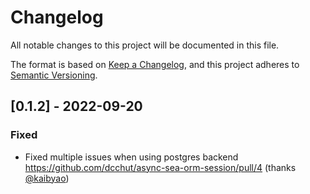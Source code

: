 # Changelog
All notable changes to this project will be documented in this file.

The format is based on [Keep a Changelog](https://keepachangelog.com/en/1.0.0/),
and this project adheres to [Semantic Versioning](https://semver.org/spec/v2.0.0.html).

## [0.1.2] - 2022-09-20
### Fixed
- Fixed multiple issues when using postgres backend https://github.com/dcchut/async-sea-orm-session/pull/4 (thanks [@kaibyao](https://github.com/kaibyao))